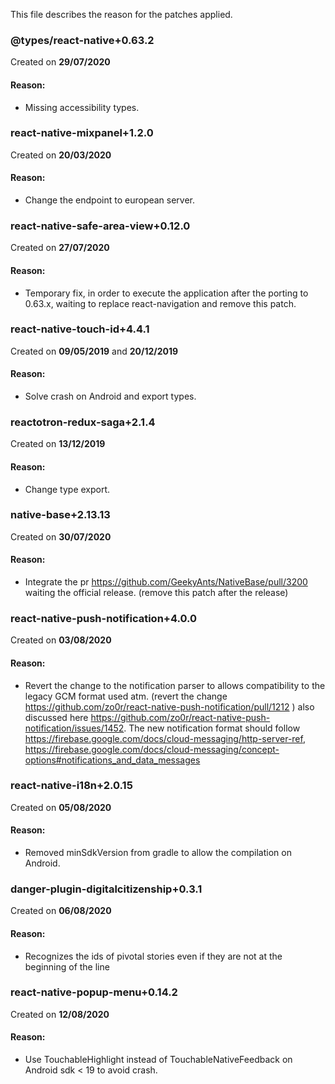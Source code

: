 This file describes the reason for the patches applied.

### @types/react-native+0.63.2
Created on **29/07/2020**

#### Reason:
- Missing accessibility types.


### react-native-mixpanel+1.2.0
Created on **20/03/2020**

#### Reason:
- Change the endpoint to european server.


### react-native-safe-area-view+0.12.0
Created on **27/07/2020**

#### Reason:
- Temporary fix, in order to execute the application after the porting to 0.63.x, waiting to replace react-navigation and remove this patch.


### react-native-touch-id+4.4.1
Created on **09/05/2019** and **20/12/2019**

#### Reason:
- Solve crash on Android and export types.


### reactotron-redux-saga+2.1.4
Created on **13/12/2019**

#### Reason:
- Change type export.


### native-base+2.13.13
Created on **30/07/2020**

#### Reason:
- Integrate the pr https://github.com/GeekyAnts/NativeBase/pull/3200 waiting the official release. (remove this patch after the release)


### react-native-push-notification+4.0.0
Created on **03/08/2020**

#### Reason:
- Revert the change to the notification parser to allows compatibility to the legacy GCM format used atm. (revert the change https://github.com/zo0r/react-native-push-notification/pull/1212 )
also discussed here https://github.com/zo0r/react-native-push-notification/issues/1452.
The new notification format should follow https://firebase.google.com/docs/cloud-messaging/http-server-ref, https://firebase.google.com/docs/cloud-messaging/concept-options#notifications_and_data_messages

### react-native-i18n+2.0.15
Created on **05/08/2020**

#### Reason:
- Removed minSdkVersion from gradle to allow the compilation on Android. 

### danger-plugin-digitalcitizenship+0.3.1
Created on **06/08/2020**

#### Reason:
- Recognizes the ids of pivotal stories even if they are not at the beginning of the line


### react-native-popup-menu+0.14.2
Created on **12/08/2020**

#### Reason:
- Use TouchableHighlight instead of TouchableNativeFeedback on Android sdk < 19 to avoid crash.
